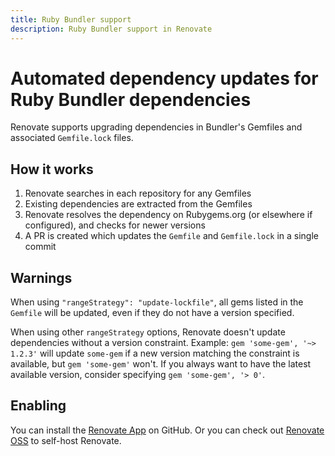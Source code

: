```yaml
---
title: Ruby Bundler support
description: Ruby Bundler support in Renovate
---
```


# Automated dependency updates for Ruby Bundler dependencies

Renovate supports upgrading dependencies in Bundler's Gemfiles and associated `Gemfile.lock` files.

## How it works

1. Renovate searches in each repository for any Gemfiles
2. Existing dependencies are extracted from the Gemfiles
3. Renovate resolves the dependency on Rubygems.org (or elsewhere if configured), and checks for newer versions
4. A PR is created which updates the `Gemfile` and `Gemfile.lock` in a single commit

## Warnings

When using `"rangeStrategy": "update-lockfile"`, all gems listed in the `Gemfile` will be updated, even if they do not have a version specified.

When using other `rangeStrategy` options, Renovate doesn't update dependencies without a version constraint.
Example: `gem 'some-gem', '~> 1.2.3'` will update `some-gem` if a new version matching the constraint is available, but `gem 'some-gem'` won't.
If you always want to have the latest available version, consider specifying `gem 'some-gem', '> 0'`.

## Enabling

You can install the [Renovate App](https://github.com/apps/renovate) on GitHub.
Or you can check out [Renovate OSS](https://github.com/renovatebot/renovate) to self-host Renovate.
